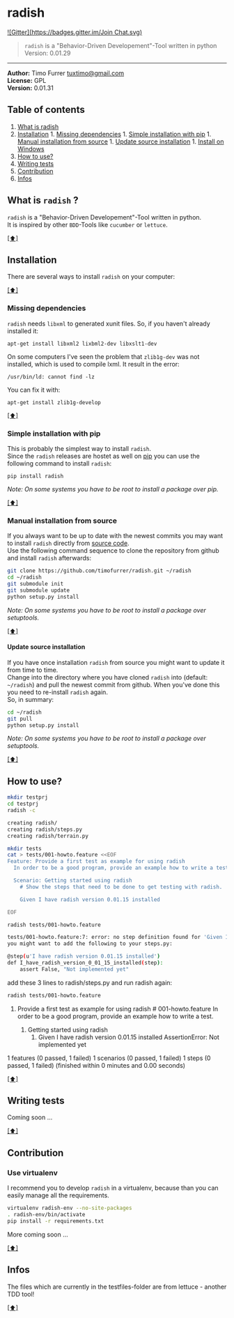 # radish
[![Gitter](https://badges.gitter.im/Join Chat.svg)](https://gitter.im/radish-bdd/radish?utm_source=badge&utm_medium=badge&utm_campaign=pr-badge&utm_content=badge)
> `radish` is a "Behavior-Driven Developement"-Tool written in python <br />
> Version: 0.01.29

***

**Author:** Timo Furrer <tuxtimo@gmail.com><br />
**License:** GPL<br />
**Version:** 0.01.31<br />

## <a name='TOC'></a>Table of contents

  1. [What is radish](#whatis)
  1. [Installation](#installation)
    1. [Missing dependencies](#missing_dependencies)
    1. [Simple installation with pip](#installation_pip)
    1. [Manual installation from source](#installation_source)
    1. [Update source installation](#installation_update)
    1. [Install on Windows](WINDOWS_INSTALLATION_GUIDE.md)
  1. [How to use?](#usage)
  1. [Writing tests](#write_tests)
  1. [Contribution](#contribution)
  1. [Infos](#infos)

## <a name='whatis'></a>What is `radish` ?
`radish` is a "Behavior-Driven Developement"-Tool written in python.<br />
It is inspired by other `BDD`-Tools like `cucumber` or `lettuce`.<br />

[[⬆]](#TOC)

## <a name='installation'></a>Installation
There are several ways to install `radish` on your computer:

[[⬆]](#TOC)

### <a name='missing_dependencies'></a>Missing dependencies
`radish` needs `libxml` to generated xunit files. So, if you haven't already installed it:

    apt-get install libxml2 lixbml2-dev libxslt1-dev

On some computers I've seen the problem that `zlib1g-dev` was not installed, which is used to compile lxml.
It result in the error:

    /usr/bin/ld: cannot find -lz

You can fix it with:

    apt-get install zlib1g-develop

[[⬆]](#TOC)

### <a name='installation_pip'></a>Simple installation with pip
This is probably the simplest way to install `radish`.<br />
Since the `radish` releases are hostet as well on [pip](https://pypi.python.org/pypi/pip) you can use the following command to install `radish`:

    pip install radish

*Note: On some systems you have to be root to install a package over pip.*

[[⬆]](#TOC)

### <a name='installation_source'></a>Manual installation from source
If you always want to be up to date with the newest commits you may want to install `radish` directly from [source code](https://github.com/timofurrer/radish).<br />
Use the following command sequence to clone the repository from github and install `radish` afterwards:

```bash
git clone https://github.com/timofurrer/radish.git ~/radish
cd ~/radish
git submodule init
git submodule update
python setup.py install
```

*Note: On some systems you have to be root to install a package over setuptools.*

[[⬆]](#TOC)

#### <a name='installation_update'></a>Update source installation
If you have once installation `radish` from source you might want to update it from time to time.<br />
Change into the directory where you have cloned `radish` into (default: `~/radish`) and pull the newest commit from github. When you've done this you need to re-install `radish` again.<br />
So, in summary:

```bash
cd ~/radish
git pull
python setup.py install
```

*Note: On some systems you have to be root to install a package over setuptools.*

[[⬆]](#TOC)

## <a name='usage'></a>How to use?

```bash
mkdir testprj
cd testprj
radish -c
```

```bash
creating radish/
creating radish/steps.py
creating radish/terrain.py
```

```bash
mkdir tests
cat > tests/001-howto.feature <<EOF
Feature: Provide a first test as example for using radish
  In order to be a good program, provide an example how to write a test.

  Scenario: Getting started using radish
    # Show the steps that need to be done to get testing with radish.

    Given I have radish version 0.01.15 installed

EOF
```

```bash
radish tests/001-howto.feature
```

```bash
tests/001-howto.feature:7: error: no step definition found for 'Given I have radish version 0.01.15 installed'
you might want to add the following to your steps.py:

@step(u'I have radish version 0.01.15 installed')
def I_have_radish_version_0_01_15_installed(step):
    assert False, "Not implemented yet"

```

add these 3 lines to radish/steps.py and run radish again:

```bash
radish tests/001-howto.feature
```

  1. Provide a first test as example for using radish                                  # 001-howto.feature
     In order to be a good program, provide an example how to write a test.

     1. Getting started using radish
        1. Given I have radish version 0.01.15 installed
           AssertionError: Not implemented yet

1 features (0 passed, 1 failed)
1 scenarios (0 passed, 1 failed)
1 steps (0 passed, 1 failed)
(finished within 0 minutes and 0.00 seconds)


[[⬆]](#TOC)

## <a name='write_tests'></a>Writing tests
Coming soon ...

[[⬆]](#TOC)

## <a name='contribution'></a>Contribution
### <a name='contribution_virtuelenv'></a> Use virtualenv
I recommend you to develop `radish` in a virtualenv, because than you can easily manage all the requirements.

```bash
virtualenv radish-env --no-site-packages
. radish-env/bin/activate
pip install -r requirements.txt
```

More coming soon ...

[[⬆]](#TOC)

## <a name='infos'></a>Infos
The files which are currently in the testfiles-folder are from lettuce - another TDD tool!

[[⬆]](#TOC)

